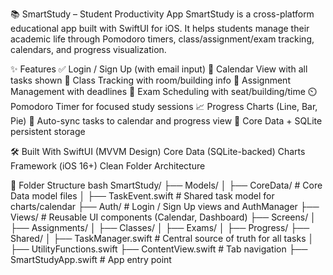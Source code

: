 📚 SmartStudy – Student Productivity App
SmartStudy is a cross-platform educational app built with SwiftUI for iOS. It helps students manage their academic life through Pomodoro timers, class/assignment/exam tracking, calendars, and progress visualization.

✨ Features
✅ Login / Sign Up (with email input)
📅 Calendar View with all tasks shown
🏫 Class Tracking with room/building info
📝 Assignment Management with deadlines
🧪 Exam Scheduling with seat/building/time
⏲️ Pomodoro Timer for focused study sessions
📈 Progress Charts (Line, Bar, Pie)
🧠 Auto-sync tasks to calendar and progress view
💾 Core Data + SQLite persistent storage

🛠 Built With
SwiftUI (MVVM Design)
Core Data (SQLite-backed)
Charts Framework (iOS 16+)
Clean Folder Architecture


📂 Folder Structure
bash
SmartStudy/
├── Models/
│   ├── CoreData/           # Core Data model files
│   ├── TaskEvent.swift     # Shared task model for charts/calendar
├── Auth/                   # Login / Sign Up views and AuthManager
├── Views/                  # Reusable UI components (Calendar, Dashboard)
├── Screens/
│   ├── Assignments/
│   ├── Classes/
│   ├── Exams/
│   ├── Progress/
├── Shared/
│   ├── TaskManager.swift   # Central source of truth for all tasks
│   ├── UtilityFunctions.swift
├── ContentView.swift       # Tab navigation
├── SmartStudyApp.swift     # App entry point

